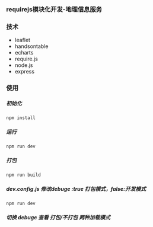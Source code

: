 ### requirejs模块化开发-地理信息服务
### 技术
* leaflet
* handsontable
* echarts
* require.js
* node.js
* express
### 使用
##### 初始化
`npm install`
##### 运行
`npm run dev`
##### 打包
`npm run build`
##### dev.config.js 修改debuge :true 打包模式，false:开发模式
`npm run dev`
##### 切换 debuge 查看 打包/不打包 两种加载模式


